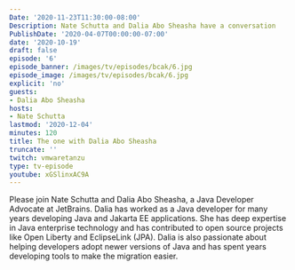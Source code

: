 ```yaml
---
Date: '2020-11-23T11:30:00-08:00'
Description: Nate Schutta and Dalia Abo Sheasha have a conversation
PublishDate: '2020-04-07T00:00:00-07:00'
date: '2020-10-19'
draft: false
episode: '6'
episode_banner: /images/tv/episodes/bcak/6.jpg
episode_image: /images/tv/episodes/bcak/6.jpg
explicit: 'no'
guests:
- Dalia Abo Sheasha
hosts:
- Nate Schutta
lastmod: '2020-12-04'
minutes: 120
title: The one with Dalia Abo Sheasha
truncate: ''
twitch: vmwaretanzu
type: tv-episode
youtube: xGSlinxAC9A
---
```


Please join Nate Schutta and Dalia Abo Sheasha, a Java Developer Advocate at JetBrains. Dalia has worked as a Java developer for many years developing Java and Jakarta EE applications. She has deep expertise in Java enterprise technology and has contributed to open source projects like Open Liberty and EclipseLink (JPA). Dalia is also passionate about helping developers adopt newer versions of Java and has spent years developing tools to make the migration easier.